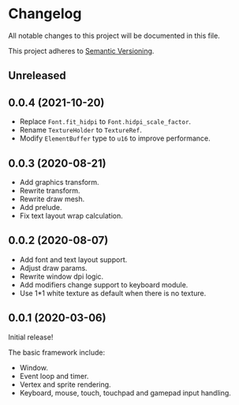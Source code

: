 # Changelog

All notable changes to this project will be documented in this file.

This project adheres to [Semantic Versioning](https://semver.org).

## Unreleased

## 0.0.4 (2021-10-20)

* Replace `Font.fit_hidpi` to `Font.hidpi_scale_factor`.
* Rename `TextureHolder` to `TextureRef`.
* Modify `ElementBuffer` type to `u16` to improve performance.

## 0.0.3 (2020-08-21)

* Add graphics transform.
* Rewrite transform.
* Rewrite draw mesh.
* Add prelude.
* Fix text layout wrap calculation.

## 0.0.2 (2020-08-07)

* Add font and text layout support.
* Adjust draw params.
* Rewrite window dpi logic.
* Add modifiers change support to keyboard module.
* Use 1*1 white texture as default when there is no texture.

## 0.0.1 (2020-03-06)

Initial release!

The basic framework include:
* Window.
* Event loop and timer.
* Vertex and sprite rendering.
* Keyboard, mouse, touch, touchpad and gamepad input handling.
